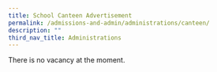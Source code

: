 ```yaml
---
title: School Canteen Advertisement
permalink: /admissions-and-admin/administrations/canteen/
description: ""
third_nav_title: Administrations
---
```

There is no vacancy at the moment.